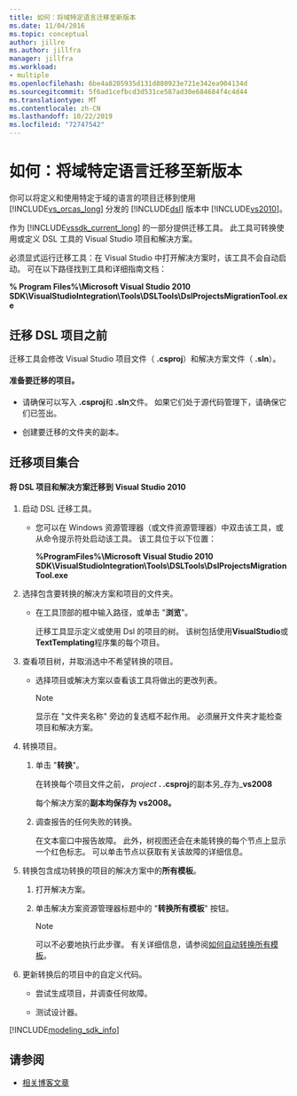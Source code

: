 ```yaml
---
title: 如何：将域特定语言迁移至新版本
ms.date: 11/04/2016
ms.topic: conceptual
author: jillre
ms.author: jillfra
manager: jillfra
ms.workload:
- multiple
ms.openlocfilehash: 6be4a8205935d131d880923e721e342ea904134d
ms.sourcegitcommit: 5f6ad1cefbcd3d531ce587ad30e684684f4c4d44
ms.translationtype: MT
ms.contentlocale: zh-CN
ms.lasthandoff: 10/22/2019
ms.locfileid: "72747542"
---
```

# <a name="how-to-migrate-a-domain-specific-language-to-a-new-version"></a>如何：将域特定语言迁移至新版本
你可以将定义和使用特定于域的语言的项目迁移到使用 [!INCLUDE[vs_orcas_long](../debugger/includes/vs_orcas_long_md.md)] 分发的 [!INCLUDE[dsl](../modeling/includes/dsl_md.md)] 版本中 [!INCLUDE[vs2010](../misc/includes/vs2010_md.md)]。

 作为 [!INCLUDE[vssdk_current_long](../misc/includes/vssdk_current_long_md.md)] 的一部分提供迁移工具。 此工具可转换使用或定义 DSL 工具的 Visual Studio 项目和解决方案。

 必须显式运行迁移工具：在 Visual Studio 中打开解决方案时，该工具不会自动启动。 可在以下路径找到工具和详细指南文档：

 **% Program Files%\Microsoft Visual Studio 2010 SDK\VisualStudioIntegration\Tools\DSLTools\DslProjectsMigrationTool.exe**

## <a name="before-you-migrate-your-dsl-projects"></a>迁移 DSL 项目之前
 迁移工具会修改 Visual Studio 项目文件（ **.csproj**）和解决方案文件（ **.sln**）。

#### <a name="to-prepare-projects-for-migration"></a>准备要迁移的项目。

- 请确保可以写入 **.csproj**和 **.sln**文件。 如果它们处于源代码管理下，请确保它们已签出。

- 创建要迁移的文件夹的副本。

## <a name="migrating-a-collection-of-projects"></a>迁移项目集合

#### <a name="to-migrate-dsl-projects-and-solutions-to-visual-studio-2010"></a>将 DSL 项目和解决方案迁移到 Visual Studio 2010

1. 启动 DSL 迁移工具。

   - 您可以在 Windows 资源管理器（或文件资源管理器）中双击该工具，或从命令提示符处启动该工具。 该工具位于以下位置：

        **%ProgramFiles%\Microsoft Visual Studio 2010 SDK\VisualStudioIntegration\Tools\DSLTools\DslProjectsMigrationTool.exe**

2. 选择包含要转换的解决方案和项目的文件夹。

   - 在工具顶部的框中输入路径，或单击 "**浏览**"。

     迁移工具显示定义或使用 Dsl 的项目的树。 该树包括使用**VisualStudio**或**TextTemplating**程序集的每个项目。

3. 查看项目树，并取消选中不希望转换的项目。

   - 选择项目或解决方案以查看该工具将做出的更改列表。

       > [!NOTE]
       > 显示在 "文件夹名称" 旁边的复选框不起作用。 必须展开文件夹才能检查项目和解决方案。

4. 转换项目。

   1. 单击 "**转换**"。

        在转换每个项目文件之前， _project_ **. .csproj**的副本另_存为_**vs2008**

        每个解决方案的**副本均保存为** **vs2008。**

   2. 调查报告的任何失败的转换。

        在文本窗口中报告故障。 此外，树视图还会在未能转换的每个节点上显示一个红色标志。 可以单击节点以获取有关该故障的详细信息。

5. 转换包含成功转换的项目的解决方案中的**所有模板**。

   1. 打开解决方案。

   2. 单击解决方案资源管理器标题中的 "**转换所有模板**" 按钮。

       > [!NOTE]
       > 可以不必要地执行此步骤。 有关详细信息，请参阅[如何自动转换所有模板](/previous-versions/visualstudio/visual-studio-2012/ff521399\(v\=vs.110\))。

6. 更新转换后的项目中的自定义代码。

   - 尝试生成项目，并调查任何故障。

   - 测试设计器。

[!INCLUDE[modeling_sdk_info](includes/modeling_sdk_info.md)]

## <a name="see-also"></a>请参阅

- [相关博客文章](https://devblogs.microsoft.com/devops/the-visual-studio-modeling-sdk-is-now-available-with-visual-studio-2017/)